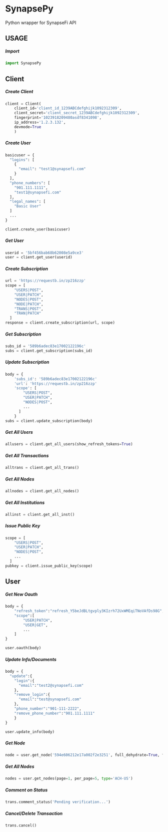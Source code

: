# SynapsePy

Python wrapper for SynapseFi API

## USAGE
##### Import
```python
import SynapsePy
```
## Client

##### Create Client
```python
client = Client(
	client_id='client_id_1239ABCdefghijk1092312309',
	client_secret='client_secret_1239ABCdefghijk1092312309',
	fingerprint='1023918209480asdf8341098',
	ip_address='1.2.3.132',
	devmode=True
	)
```
##### Create User
```python
basicuser = {
  "logins": [
	{
	  "email": "test1@synapsefi.com"
	}
  ],
  "phone_numbers": [
	"901.111.1111",
	"test1@synapsefi.com"
  ],
  "legal_names": [
	"Basic User"
  ]
  ...
}

client.create_user(basicuser)
```
##### Get User
```python
userid = '5bf456bab68b62008e5a9ce3'
user = client.get_user(userid)
```
##### Create Subscription
```python
url = 'https://requestb.in/zp216zzp'
scope = [
    "USERS|POST",
    "USER|PATCH",
    "NODES|POST",
    "NODE|PATCH",
    "TRANS|POST",
    "TRAN|PATCH"
  ]
response = client.create_subscription(url, scope)
```
##### Get Subscription
```python
subs_id = '589b6adec83e17002122196c'
subs = client.get_subscription(subs_id)
```
##### Update Subscription
```python
body = {
    'subs_id': '589b6adec83e17002122196c'
    'url': 'https://requestb.in/zp216zzp'
    'scope': [
        "USERS|POST",
        "USER|PATCH",
        "NODES|POST",
        ...
      ]
    }
subs = client.update_subscription(body)
```
##### Get All Users
```python
allusers = client.get_all_users(show_refresh_tokens=True)
```
##### Get All Transactions
```python
alltrans = client.get_all_trans()
```
##### Get All Nodes
```python
allnodes = client.get_all_nodes()
```
##### Get All Institutions
```python
allinst = client.get_all_inst()
```
##### Issue Public Key
```python
scope = [
    "USERS|POST",
    "USER|PATCH",
    "NODES|POST",
    ...
  ]
pubkey = client.issue_public_key(scope)
```

## User
##### Get New Oauth
```python
body = {
    "refresh_token":"refresh_Y5beJdBLtgvply3KIzrh72UxWMEqiTNoVAfDs98G",
    "scope":[
        "USER|PATCH",
        "USER|GET",
        ...
    ]
}

user.oauth(body)
```
##### Update Info/Documents
```python
body = {
  "update":{
    "login":{
      "email":"test2@synapsefi.com"
    },
    "remove_login":{
      "email":"test@synapsefi.com"
    },
    "phone_number":"901-111-2222",
    "remove_phone_number":"901.111.1111"
    }
}

user.update_info(body)
```
##### Get Node
```python
node = user.get_node('594e606212e17a002f2e3251', full_dehydrate=True, force_refresh=True)
```
##### Get All Nodes
```python
nodes = user.get_nodes(page=1, per_page=5, type='ACH-US')
```
##### Comment on Status
```python
trans.comment_status('Pending verification...')
```
##### Cancel/Delete Transaction
```python
trans.cancel()
```
